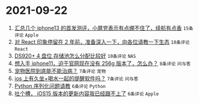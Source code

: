 # 2021-09-22

1. [汇总几个 iphone13 的首发测评，小屏党表示有点绷不住了，续航有点香](https://www.v2ex.com/t/803266) `15条评论` `Apple`
1. [对 React 印象停留在 2 年前，准备深入一下，向各位请教一下生态](https://www.v2ex.com/t/803279) `10条评论` `React`
1. [DS920+ 4 盘位 存储池怎么分配比较好](https://www.v2ex.com/t/803273) `10条评论` `NAS`
1. [想入手 iphone11，迫于官网现在没有 256g 版本了，怎么办？](https://www.v2ex.com/t/803261) `8条评论` `问与答`
1. [宠物医院到底能不能治病？](https://www.v2ex.com/t/803284) `7条评论` `宠物`
1. [ios 上有久坐+喝水一起的提醒软件吗？](https://www.v2ex.com/t/803269) `7条评论` `问与答`
1. [Python 序列化问题请教](https://www.v2ex.com/t/803276) `6条评论` `Python`
1. [吐个槽， iOS15 版本的更新内容我已经跟不上了](https://www.v2ex.com/t/803275) `6条评论` `Apple`
